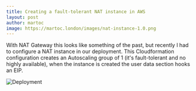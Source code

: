 ```yaml
---
title: Creating a fault-tolerant NAT instance in AWS
layout: post
author: martoc
image: https://martoc.london/images/nat-instance-1.0.png
---
```


With NAT Gateway this looks like something of the past, but recently I had to
configure a NAT instance in our deployment. This Cloudformation configuration
creates an Autoscaling group of 1 (it's fault-tolerant and no highly available),
when the instance is created the user data section hooks an EIP.

![Deployment](/images/blog/nat-instance-1.0.png)
